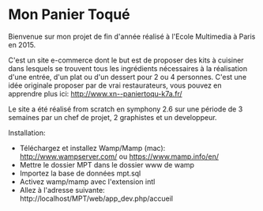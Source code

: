 Mon Panier Toqué
========================

Bienvenue sur mon projet de fin d'année réalisé à l'Ecole Multimedia à Paris en 2015.

C'est un site e-commerce dont le but est de proposer des kits à cuisiner dans lesquels se trouvent tous les ingrédients nécessaires à la réalisation d'une entrée, d'un plat ou d'un dessert pour 2 ou 4 personnes. C'est une idée originale proposer par de vrai restaurateurs, vous pouvez en apprendre plus ici: http://www.xn--paniertoqu-k7a.fr/

Le site a été réalisé from scratch en symphony 2.6 sur une période de 3 semaines par un chef de projet, 2 graphistes et un developpeur.

Installation:

- Téléchargez et installez Wamp/Mamp (mac): http://www.wampserver.com/ ou https://www.mamp.info/en/
- Mettre le dossier MPT dans le dossier www de wamp
- Importez la base de données mpt.sql
- Activez wamp/mamp avec l'extension intl
- Allez à l'adresse suivante: http://localhost/MPT/web/app_dev.php/accueil


